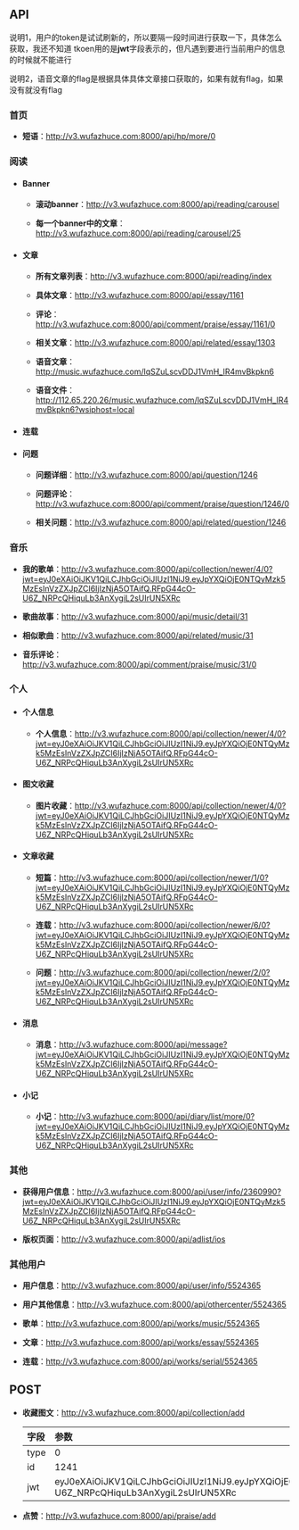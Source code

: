 ## API

说明1，用户的token是试试刷新的，所以要隔一段时间进行获取一下，具体怎么获取，我还不知道
tkoen用的是**jwt**字段表示的，但凡遇到要进行当前用户的信息的时候就不能进行

说明2，语音文章的flag是根据具体具体文章接口获取的，如果有就有flag，如果没有就没有flag

### 首页
	
* **短语**：http://v3.wufazhuce.com:8000/api/hp/more/0

### 阅读

* #### Banner

	* **滚动banner**：http://v3.wufazhuce.com:8000/api/reading/carousel

	* **每一个banner中的文章**：http://v3.wufazhuce.com:8000/api/reading/carousel/25

* #### 文章
	
	* **所有文章列表**：http://v3.wufazhuce.com:8000/api/reading/index
	
	* **具体文章**：http://v3.wufazhuce.com:8000/api/essay/1161
	
	* **评论**：http://v3.wufazhuce.com:8000/api/comment/praise/essay/1161/0
	
	* **相关文章**：http://v3.wufazhuce.com:8000/api/related/essay/1303
	
	* **语音文章**：http://music.wufazhuce.com/lqSZuLscvDDJ1VmH_IR4mvBkpkn6
	
	* **语音文件**：http://112.65.220.26/music.wufazhuce.com/lqSZuLscvDDJ1VmH_IR4mvBkpkn6?wsiphost=local
	
* #### 连载

* #### 问题
	
	* **问题详细**：http://v3.wufazhuce.com:8000/api/question/1246
	
	* **问题评论**：http://v3.wufazhuce.com:8000/api/comment/praise/question/1246/0
	
	* **相关问题**：http://v3.wufazhuce.com:8000/api/related/question/1246

### 音乐


* **我的歌单**：http://v3.wufazhuce.com:8000/api/collection/newer/4/0?jwt=eyJ0eXAiOiJKV1QiLCJhbGciOiJIUzI1NiJ9.eyJpYXQiOjE0NTQyMzk5MzEsInVzZXJpZCI6IjIzNjA5OTAifQ.RFpG44cO-U6Z_NRPcQHiquLb3AnXygiL2sUIrUN5XRc

* **歌曲故事**：http://v3.wufazhuce.com:8000/api/music/detail/31

* **相似歌曲**：http://v3.wufazhuce.com:8000/api/related/music/31

* **音乐评论**：http://v3.wufazhuce.com:8000/api/comment/praise/music/31/0


### 个人

* #### 个人信息

	* **个人信息**：http://v3.wufazhuce.com:8000/api/collection/newer/4/0?jwt=eyJ0eXAiOiJKV1QiLCJhbGciOiJIUzI1NiJ9.eyJpYXQiOjE0NTQyMzk5MzEsInVzZXJpZCI6IjIzNjA5OTAifQ.RFpG44cO-U6Z_NRPcQHiquLb3AnXygiL2sUIrUN5XRc


* #### 图文收藏

	* **图片收藏**：http://v3.wufazhuce.com:8000/api/collection/newer/4/0?jwt=eyJ0eXAiOiJKV1QiLCJhbGciOiJIUzI1NiJ9.eyJpYXQiOjE0NTQyMzk5MzEsInVzZXJpZCI6IjIzNjA5OTAifQ.RFpG44cO-U6Z_NRPcQHiquLb3AnXygiL2sUIrUN5XRc

* #### 文章收藏
	* **短篇**：http://v3.wufazhuce.com:8000/api/collection/newer/1/0?jwt=eyJ0eXAiOiJKV1QiLCJhbGciOiJIUzI1NiJ9.eyJpYXQiOjE0NTQyMzk5MzEsInVzZXJpZCI6IjIzNjA5OTAifQ.RFpG44cO-U6Z_NRPcQHiquLb3AnXygiL2sUIrUN5XRc

	* **连载**：http://v3.wufazhuce.com:8000/api/collection/newer/6/0?jwt=eyJ0eXAiOiJKV1QiLCJhbGciOiJIUzI1NiJ9.eyJpYXQiOjE0NTQyMzk5MzEsInVzZXJpZCI6IjIzNjA5OTAifQ.RFpG44cO-U6Z_NRPcQHiquLb3AnXygiL2sUIrUN5XRc

	* **问题**：http://v3.wufazhuce.com:8000/api/collection/newer/2/0?jwt=eyJ0eXAiOiJKV1QiLCJhbGciOiJIUzI1NiJ9.eyJpYXQiOjE0NTQyMzk5MzEsInVzZXJpZCI6IjIzNjA5OTAifQ.RFpG44cO-U6Z_NRPcQHiquLb3AnXygiL2sUIrUN5XRc


* #### 消息

	* **消息**：http://v3.wufazhuce.com:8000/api/message?jwt=eyJ0eXAiOiJKV1QiLCJhbGciOiJIUzI1NiJ9.eyJpYXQiOjE0NTQyMzk5MzEsInVzZXJpZCI6IjIzNjA5OTAifQ.RFpG44cO-U6Z_NRPcQHiquLb3AnXygiL2sUIrUN5XRc


* #### 小记
	* **小记**：http://v3.wufazhuce.com:8000/api/diary/list/more/0?jwt=eyJ0eXAiOiJKV1QiLCJhbGciOiJIUzI1NiJ9.eyJpYXQiOjE0NTQyMzk5MzEsInVzZXJpZCI6IjIzNjA5OTAifQ.RFpG44cO-U6Z_NRPcQHiquLb3AnXygiL2sUIrUN5XRc


### 其他

* **获得用户信息**：http://v3.wufazhuce.com:8000/api/user/info/2360990?jwt=eyJ0eXAiOiJKV1QiLCJhbGciOiJIUzI1NiJ9.eyJpYXQiOjE0NTQyMzk5MzEsInVzZXJpZCI6IjIzNjA5OTAifQ.RFpG44cO-U6Z_NRPcQHiquLb3AnXygiL2sUIrUN5XRc

* **版权页面**：http://v3.wufazhuce.com:8000/api/adlist/ios


### 其他用户

* **用户信息**：http://v3.wufazhuce.com:8000/api/user/info/5524365

* **用户其他信息**：http://v3.wufazhuce.com:8000/api/othercenter/5524365

* **歌单**：http://v3.wufazhuce.com:8000/api/works/music/5524365

* **文章**：http://v3.wufazhuce.com:8000/api/works/essay/5524365

* **连载**：http://v3.wufazhuce.com:8000/api/works/serial/5524365


## POST

* **收藏图文**：http://v3.wufazhuce.com:8000/api/collection/add
	
	字段|参数
	:-----|:-----
	type|0
	id|1241
	jwt|eyJ0eXAiOiJKV1QiLCJhbGciOiJIUzI1NiJ9.eyJpYXQiOjE0NTQyMzk5MzEsInVzZXJpZCI6IjIzNjA5OTAifQ.RFpG44cO-U6Z_NRPcQHiquLb3AnXygiL2sUIrUN5XRc

* **点赞**：http://v3.wufazhuce.com:8000/api/praise/add